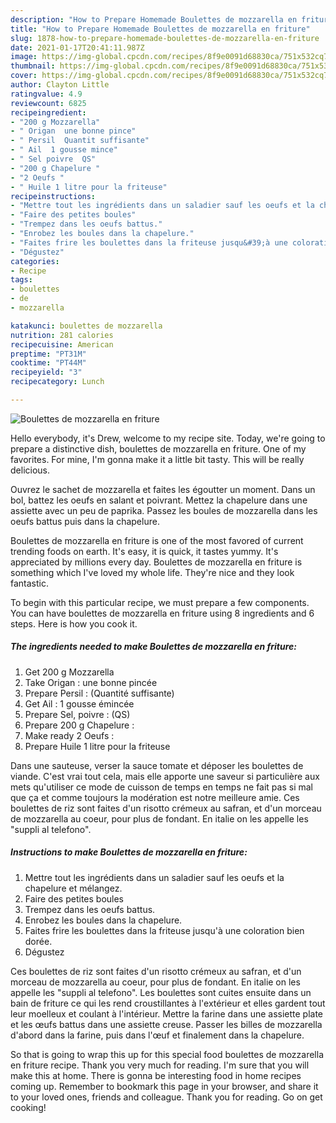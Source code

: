 ```yaml
---
description: "How to Prepare Homemade Boulettes de mozzarella en friture"
title: "How to Prepare Homemade Boulettes de mozzarella en friture"
slug: 1878-how-to-prepare-homemade-boulettes-de-mozzarella-en-friture
date: 2021-01-17T20:41:11.987Z
image: https://img-global.cpcdn.com/recipes/8f9e0091d68830ca/751x532cq70/boulettes-de-mozzarella-en-friture-photo-principale-de-la-recette.jpg
thumbnail: https://img-global.cpcdn.com/recipes/8f9e0091d68830ca/751x532cq70/boulettes-de-mozzarella-en-friture-photo-principale-de-la-recette.jpg
cover: https://img-global.cpcdn.com/recipes/8f9e0091d68830ca/751x532cq70/boulettes-de-mozzarella-en-friture-photo-principale-de-la-recette.jpg
author: Clayton Little
ratingvalue: 4.9
reviewcount: 6825
recipeingredient:
- "200 g Mozzarella"
- " Origan  une bonne pince"
- " Persil  Quantit suffisante"
- " Ail  1 gousse mince"
- " Sel poivre  QS"
- "200 g Chapelure "
- "2 Oeufs "
- " Huile 1 litre pour la friteuse"
recipeinstructions:
- "Mettre tout les ingrédients dans un saladier sauf les oeufs et la chapelure et mélangez."
- "Faire des petites boules"
- "Trempez dans les oeufs battus."
- "Enrobez les boules dans la chapelure."
- "Faites frire les boulettes dans la friteuse jusqu&#39;à une coloration bien dorée."
- "Dégustez"
categories:
- Recipe
tags:
- boulettes
- de
- mozzarella

katakunci: boulettes de mozzarella 
nutrition: 281 calories
recipecuisine: American
preptime: "PT31M"
cooktime: "PT44M"
recipeyield: "3"
recipecategory: Lunch

---
```



![Boulettes de mozzarella en friture](https://img-global.cpcdn.com/recipes/8f9e0091d68830ca/751x532cq70/boulettes-de-mozzarella-en-friture-photo-principale-de-la-recette.jpg)

Hello everybody, it's Drew, welcome to my recipe site. Today, we're going to prepare a distinctive dish, boulettes de mozzarella en friture. One of my favorites. For mine, I'm gonna make it a little bit tasty. This will be really delicious.

Ouvrez le sachet de mozzarella et faites les égoutter un moment. Dans un bol, battez les oeufs en salant et poivrant. Mettez la chapelure dans une assiette avec un peu de paprika. Passez les boules de mozzarella dans les oeufs battus puis dans la chapelure.

Boulettes de mozzarella en friture is one of the most favored of current trending foods on earth. It's easy, it is quick, it tastes yummy. It's appreciated by millions every day. Boulettes de mozzarella en friture is something which I've loved my whole life. They're nice and they look fantastic.


To begin with this particular recipe, we must prepare a few components. You can have boulettes de mozzarella en friture using 8 ingredients and 6 steps. Here is how you cook it.

<!--inarticleads1-->

##### The ingredients needed to make Boulettes de mozzarella en friture:

1. Get 200 g Mozzarella
1. Take  Origan : une bonne pincée
1. Prepare  Persil : (Quantité suffisante)
1. Get  Ail : 1 gousse émincée
1. Prepare  Sel, poivre : (QS)
1. Prepare 200 g Chapelure :
1. Make ready 2 Oeufs :
1. Prepare  Huile 1 litre pour la friteuse


Dans une sauteuse, verser la sauce tomate et déposer les boulettes de viande. C&#39;est vrai tout cela, mais elle apporte une saveur si particulière aux mets qu&#39;utiliser ce mode de cuisson de temps en temps ne fait pas si mal que ça et comme toujours la modération est notre meilleure amie. Ces boulettes de riz sont faites d&#39;un risotto crémeux au safran, et d&#39;un morceau de mozzarella au coeur, pour plus de fondant. En italie on les appelle les &#34;suppli al telefono&#34;. 

<!--inarticleads2-->

##### Instructions to make Boulettes de mozzarella en friture:

1. Mettre tout les ingrédients dans un saladier sauf les oeufs et la chapelure et mélangez.
1. Faire des petites boules
1. Trempez dans les oeufs battus.
1. Enrobez les boules dans la chapelure.
1. Faites frire les boulettes dans la friteuse jusqu&#39;à une coloration bien dorée.
1. Dégustez


Ces boulettes de riz sont faites d&#39;un risotto crémeux au safran, et d&#39;un morceau de mozzarella au coeur, pour plus de fondant. En italie on les appelle les &#34;suppli al telefono&#34;. Les boulettes sont cuites ensuite dans un bain de friture ce qui les rend croustillantes à l&#39;extérieur et elles gardent tout leur moelleux et coulant à l&#39;intérieur. Mettre la farine dans une assiette plate et les œufs battus dans une assiette creuse. Passer les billes de mozzarella d&#39;abord dans la farine, puis dans l&#39;œuf et finalement dans la chapelure. 

So that is going to wrap this up for this special food boulettes de mozzarella en friture recipe. Thank you very much for reading. I'm sure that you will make this at home. There is gonna be interesting food in home recipes coming up. Remember to bookmark this page in your browser, and share it to your loved ones, friends and colleague. Thank you for reading. Go on get cooking!
